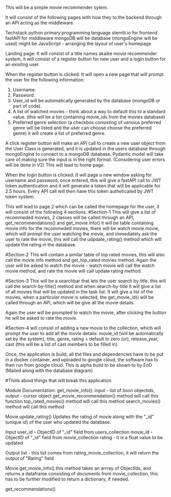 This will be a simple movie recommender sytem. 

It will consist of the following pages with how they to the backend through an API acting as the middleware.

Techstack
python primary programming language
stemlit.io for frontend
fastAPI for middleware
mongoDB will be database (mongoEngine will be used)
might be JavaScript - arranging the layout of user's homepage

Landing page:
It will consist of a title names akaike movie recommender system, it will consist of a register button for new user and a login button for an exisitng user.

When the register button is clicked: 
It will open a new page that will prompt the user for the following information:
1. Username.
2. Password.
3. User_id will be automatically generated by the database (mongoDB or part of code).
4. A list of watched movies - think about a way to default this to a standard value. (this will be a list containing movie_ids from the movies database)
5. Preferred genre selection (a checkbox consisting of varioius preferred genre will be listed and the user can choose choose the preferred genre) it will create a list of preferred genre.

A click register button will make an API call to create a new user object from the User Class is generated, and it is updated in the users database through mongoEngine to connect to a mongoDB database. Pydantic model will take care of making sure the input is in the right format. (Considering user errors will be done in V2) This will lead to home page. 

When the login button is clicked:
It will page a new window asking for username and password, once entered, this will give a fastAPI call to JWT token authentication and it will generate a token that will be applicable for 2.5 hours. Every API call will then have this token autheticated by JWT token system. 

This will lead to page 2 which can be called the homepage for the user, it will consist of the following 4 sections.
#Section-1 
This will give a list of recommeded movies, 2 classes will be called through an API, get_recommendations() and get_movie info() 
it will be table containing movie info for the recommeded movies, there will be watch movie movie, which will prompt the user watching the movie, and immediately ask the user to rate the movie, this will call the udpdate_rating() method which will update the rating in the database.

#Section-2
This will contain a similar table of top rated movies, this will also call the movie info method and get_top_rated movies method. Again the user will be asked to watch the movie - watch movie will call the watch movie method, and rate the movie will call update rating method.

#Section-3
This will be a searchbar that lets the user search by title, this will call the search-by-title() method and when search-by-title it will give a list of all movies that will be updated in the task list. It will give a list of the movies, when a particular movie is selected, the get_movie_id() will be called through an API, which will be give all the movie details. 

Again the user will be prompted to watch the movie, after clicking the button he will be asked to rate the movie. 

#Section-4 will consist of adding a new movie to the collection, which will prompt the user to add all the movie details: movie_id (will be automatically set by the system), title, genre, rating = default to zero (or), release_year, cast (this will be a list of cast members to be filled in).

Once, the application is build, all the files and dependencies have to be put in a docker container, and uploaded to google cloud, the software has to then run from google cloud. This is alpha build to be shown to by EoD (Mailed along with the database diagram)

#Think about things that will break this application

Module Documentation:
get_movie_info(): input - list of bson objectids, output - cursor object
get_movie_recommendation() method will call this function
top_rated_movies() method will call this method
search_movies() method will call this method

Movie.update_rating()
Updates the rating of movie along with the "_id" (unique id) of the user who updated the database.

Input
user_id - ObjectID of "_id" field from users_collection
movie_id - ObjectID of "_id" field from movie_collection
rating - it is a float value to be updated

Output
list - this list comes from rating_movie_collection, it will return the output of "Rating" field 

Movie.get_movie_info()
this method takes an arrray of ObjectIds, and returns a dataframe consisting of documents from movie_collection, this has to be further modified to return a dictionary, if needed.

get_recommendations()